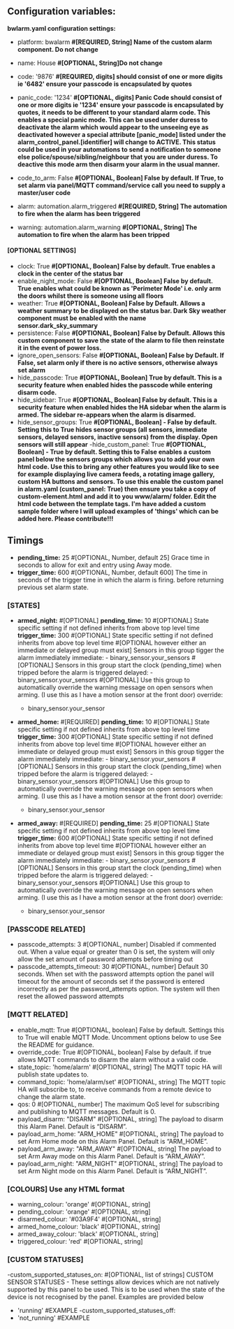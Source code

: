 ## Configuration variables:

**bwlarm.yaml configuration settings:**

- platform: bwalarm **#[REQUIRED, String] Name of the custom alarm component. Do not change**
- name: House **#[OPTIONAL, String]Do not change**

- code: '9876' **#[REQUIRED, digits] should consist of one or more digits ie '6482' ensure your passcode is encapsulated by quotes**
- panic_code: '1234' **#[OPTIONAL, digits] Panic Code should consist of one or more digits ie '1234' ensure your passcode is encapsulated by quotes, it needs to be different to your standard alarm code. This enables a special panic mode. This can be used under duress to deactivate the alarm which would appear to the unseeing eye as deactivated however a special attribute [panic_mode] listed under the alarm_control_panel.[identifier] will change to ACTIVE. This status could be used in your automations to send a notification to someone else police/spouse/sibling/neighbour that you are under duress. To deactive this mode arm then disarm your alarm in the usual manner.**

- code_to_arm: False **#[OPTIONAL, Boolean] False by default. If True, to set alarm via panel/MQTT command/service call you need to supply a master/user code**

- alarm: automation.alarm_triggered **#[REQUIRED, String] The automation to fire when the alarm has been triggered**
- warning: automation.alarm_warning **#[OPTIONAL, String] The automation to fire when the alarm has been tripped**
#### [OPTIONAL SETTINGS]
- clock: True  **#[OPTIONAL, Boolean] False by default. True enables a clock in the center of the status bar**
- enable_night_mode: False **#[OPTIONAL, Boolean] False by default. True enables what could be known as 'Perimeter Mode' i.e. only arm the doors whilst there is someone using all floors**
- weather: True **#[OPTIONAL, Boolean] False by Default. Allows a weather summary to be displayed on the status bar. Dark Sky weather component must be enabled with the name sensor.dark_sky_summary**
- persistence: False **#[OPTIONAL, Boolean] False by Default. Allows this custom component to save the state of the alarm to file then reinstate it in the event of power loss.**
- ignore_open_sensors: False **#[OPTIONAL, Boolean] False by Default. If False, set alarm only if there is no active sensors, otherwise always set alarm**
- hide_passcode: True **#[OPTIONAL, Boolean] True by default. This is a security feature when enabled hides the passcode while entering disarm code.**
- hide_sidebar: True **#[OPTIONAL, Boolean] False by default. This is a security feature when enabled hides the HA sidebar when the alarm is armed. The sidebar re-appears when the alarm is disarmed.**
- hide_sensor_groups: True **#[OPTIONAL, Boolean] - False by default. Setting this to True hides sensor groups (all sensors, immediate sensors, delayed sensors, inactive sensors) from the display. Open sensors will still appear**
-hide_custom_panel: True **#[OPTIONAL, Boolean] - True by default. Setting this to False enables a custom panel below the sensors groups which allows you to add your own html code. Use this to bring any other features you would like to see for example displaying live camera feeds, a rotating image gallery, custom HA buttons and sensors. To use this enable the custom panel in alarm.yaml (custom_panel: True) then ensure you take a copy of custom-element.html and add it to you www/alarm/ folder. Edit the html code between the template tags. I'm have added a custom sample folder where I will upload examples of 'things' which can be added here. Please contribute!!!**

## Timings
- **pending_time:** 25 #[OPTIONAL, Number, default 25] Grace time in seconds to allow for exit and entry using Away mode.
- **trigger_time:** 600 #[OPTIONAL, Number, default 600] The time in seconds of the trigger time in which the alarm is firing.  before returning previous set alarm state.

### [STATES]
- **armed_night:** #[OPTIONAL]
    **pending_time:** 10 #[OPTIONAL] State specific setting if not defined inherits from above top level time
    **trigger_time:** 300 #[OPTIONAL] State specific setting if not defined inherits from above top level time
    #[OPTIONAL however either an immediate or delayed group must exist] Sensors in this group tigger the alarm immediately
    immediate:
      - binary_sensor.your_sensors
    #[OPTIONAL] Sensors in this group start the clock (pending_time) when tripped before the alarm is triggered
    delayed:
      - binary_sensor.your_sensors
    #[OPTIONAL] Use this group to automatically override the warning message on open sensors when arming. (I use this as I have a motion sensor at the front door)
    override:
    - binary_sensor.your_sensor

- **armed_home:** #[REQUIRED]
    **pending_time:** 10 #[OPTIONAL] State specific setting if not defined inherits from above top level time
    **trigger_time:** 300 #[OPTIONAL] State specific setting if not defined inherits from above top level time
    #[OPTIONAL however either an immediate or delayed group must exist] Sensors in this group tigger the alarm immediately
    immediate:
      - binary_sensor.your_sensors
    #[OPTIONAL] Sensors in this group start the clock (pending_time) when tripped before the alarm is triggered
    delayed:
      - binary_sensor.your_sensors
    #[OPTIONAL] Use this group to automatically override the warning message on open sensors when arming. (I use this as I have a motion sensor at the front door)
    override:
    - binary_sensor.your_sensor

- **armed_away:** #[REQUIRED]
    **pending_time:** 25 #[OPTIONAL] State specific setting if not defined inherits from above top level time
    **trigger_time:** 600 #[OPTIONAL] State specific setting if not defined inherits from above top level time
    #[OPTIONAL however either an immediate or delayed group must exist] Sensors in this group tigger the alarm immediately
    immediate:
      - binary_sensor.your_sensors
    #[OPTIONAL] Sensors in this group start the clock (pending_time) when tripped before the alarm is triggered
    delayed:
      - binary_sensor.your_sensors
    #[OPTIONAL] Use this group to automatically override the warning message on open sensors when arming. (I use this as I have a motion sensor at the front door)
    override:
    - binary_sensor.your_sensor

### [PASSCODE RELATED]
- passcode_attempts: 3 #[OPTIONAL, number] Disabled if commented out. When a value equal or greater than 0 is set, the system will only allow the set amount of password attempts before timing out
- passcode_attempts_timeout: 30 #[OPTIONAL, number] Default 30 seconds. When set with the password attempts option the panel will timeout for the amount of seconds set if the password is entered incorrectly as per the password_attempts option. The system will then reset the allowed password attempts

### [MQTT RELATED]
- enable_mqtt: True #[OPTIONAL, boolean] False by default. Settings this to True will enable MQTT Mode. Uncomment options below to use See the README for guidance.
- override_code: True #[OPTIONAL, boolean] False by default. if true allows MQTT commands to disarm the alarm without a valid code.
- state_topic: 'home/alarm' #[OPTIONAL, string] The MQTT topic HA will publish state updates to.
- command_topic: 'home/alarm/set' #[OPTIONAL, string] The MQTT topic HA will subscribe to, to receive commands from a remote device to change the alarm state.
- qos: 0 #[OPTIONAL, number] The maximum QoS level for subscribing and publishing to MQTT messages. Default is 0.
- payload_disarm: "DISARM" #[OPTIONAL, string] The payload to disarm this Alarm Panel. Default is “DISARM”.
- payload_arm_home: "ARM_HOME" #[OPTIONAL, string] The payload to set Arm Home mode on this Alarm Panel. Default is “ARM_HOME”.
- payload_arm_away: "ARM_AWAY" #[OPTIONAL, string] The payload to set Arm Away mode on this Alarm Panel. Default is “ARM_AWAY”.
- payload_arm_night: "ARM_NIGHT" #[OPTIONAL, string] The payload to set Arm Night mode on this Alarm Panel. Default is “ARM_NIGHT”.

### [COLOURS]  Use any HTML format
- warning_colour: 'orange' #[OPTIONAL, string]
- pending_colour: 'orange' #[OPTIONAL, string]
- disarmed_colour: '#03A9F4' #[OPTIONAL, string]
- armed_home_colour: 'black' #[OPTIONAL, string]
- armed_away_colour: 'black' #[OPTIONAL, string]
- triggered_colour: 'red' #[OPTIONAL, string]

### [CUSTOM STATUSES]
-custom_supported_statuses_on: #[OPTIONAL, list of strings] CUSTOM SENSOR STATUSES - These settings allow devices which are not natively supported by this panel to be used. This is to be used when the state of the device is not recognised by the panel. Examples are provided below
  - 'running' #EXAMPLE
-custom_supported_statuses_off:
  - 'not_running' #EXAMPLE
